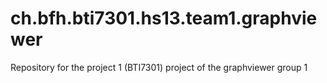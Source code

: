 ch.bfh.bti7301.hs13.team1.graphviewer
======================================

Repository for the project 1 (BTI7301) project of the graphviewer group 1
